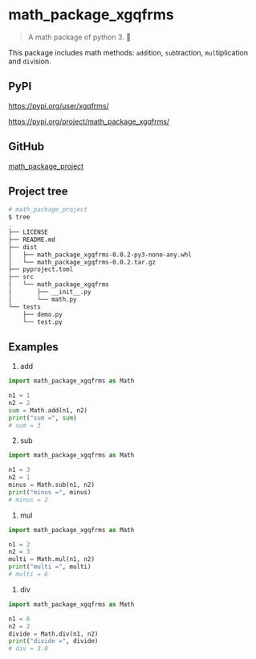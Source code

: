 # math_package_xgqfrms

> A math package of python 3. 🐍

This package includes math methods: `add`ition, `sub`traction, `mul`tiplication and `div`ision.

## PyPI

https://pypi.org/user/xgqfrms/

https://pypi.org/project/math_package_xgqfrms/

<!-- https://pypi.org/project/gpio/ -->
<!-- https://pypi.org/project/math-package/ -->

## GitHub

[math_package_project](https://github.com/xgqfrms/math_package_project)


## Project tree

```sh
# math_package_project
$ tree
.
├── LICENSE
├── README.md
├── dist
│   ├── math_package_xgqfrms-0.0.2-py3-none-any.whl
│   └── math_package_xgqfrms-0.0.2.tar.gz
├── pyproject.toml
├── src
│   └── math_package_xgqfrms
│       ├── __init__.py
│       └── math.py
└── tests
    ├── demo.py
    └── test.py
```


## Examples

1. add

```py
import math_package_xgqfrms as Math

n1 = 1
n2 = 2
sum = Math.add(n1, n2)
print("sum =", sum)
# sum = 3

```

2. sub

```py
import math_package_xgqfrms as Math

n1 = 3
n2 = 1
minus = Math.sub(n1, n2)
print("minus =", minus)
# minus = 2

```

1. mul

```py
import math_package_xgqfrms as Math

n1 = 2
n2 = 3
multi = Math.mul(n1, n2)
print("multi =", multi)
# multi = 6

```

1. div

```py
import math_package_xgqfrms as Math

n1 = 6
n2 = 2
divide = Math.div(n1, n2)
print("divide =", divide)
# div = 3.0

```


<!-- 

```sh
# build
$ python3 -m build

# upload
$ python3 -m twine upload dist/*

```

 -->